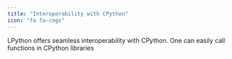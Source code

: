 ```yaml
---
title: "Interoperability with CPython"
icon: "fa fa-cogs"
---
```

LPython offers seamless interoperability with CPython.
One can easily call functions in CPython libraries
